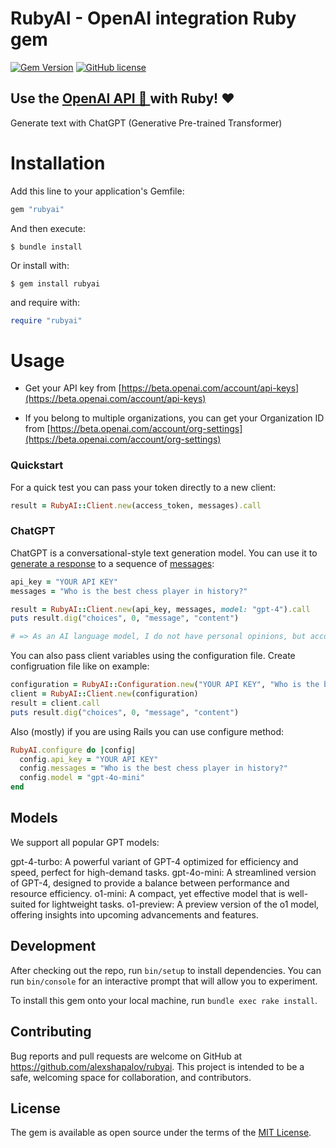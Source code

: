 # RubyAI - OpenAI integration Ruby gem

[![Gem Version](https://badge.fury.io/rb/rubyai.svg)](https://badge.fury.io/rb/rubyai)
[![GitHub license](https://img.shields.io/badge/license-MIT-blue.svg)](https://github.com/alexshapalov/rubyai/blob/main/LICENSE)

## Use the [OpenAI API 🤖 ](https://openai.com/blog/openai-api/) with Ruby! ❤️

Generate text with ChatGPT (Generative Pre-trained Transformer)


# Installation

Add this line to your application's Gemfile:

```ruby
gem "rubyai"
```

And then execute:

    $ bundle install


Or install with:

    $ gem install rubyai

and require with:

```ruby
require "rubyai"
```

# Usage

- Get your API key from [https://beta.openai.com/account/api-keys](https://beta.openai.com/account/api-keys)

- If you belong to multiple organizations, you can get your Organization ID from [https://beta.openai.com/account/org-settings](https://beta.openai.com/account/org-settings)

### Quickstart

For a quick test you can pass your token directly to a new client:

```ruby
result = RubyAI::Client.new(access_token, messages).call
```

### ChatGPT

ChatGPT is a conversational-style text generation model.
You can use it to [generate a response](https://platform.openai.com/docs/api-reference/chat/create) to a sequence of [messages](https://platform.openai.com/docs/guides/chat/introduction):

```ruby
api_key = "YOUR API KEY"
messages = "Who is the best chess player in history?"

result = RubyAI::Client.new(api_key, messages, model: "gpt-4").call
puts result.dig("choices", 0, "message", "content")

# => As an AI language model, I do not have personal opinions, but according to historical records, Garry Kasparov is often considered as one of the best chess players in history. Other notable players include Magnus Carlsen, Bobby Fischer, and Jose Capablanca.
```

You can also pass client variables using the configuration file.
Create configruation file like on example:
```ruby
configuration = RubyAI::Configuration.new("YOUR API KEY", "Who is the best chess player in history?")
client = RubyAI::Client.new(configuration)
result = client.call
puts result.dig("choices", 0, "message", "content")
```

Also (mostly) if you are using Rails you can use configure method:
```ruby
RubyAI.configure do |config|
  config.api_key = "YOUR API KEY"
  config.messages = "Who is the best chess player in history?"
  config.model = "gpt-4o-mini"
end
```

## Models 

We support all popular GPT models:

gpt-4-turbo: A powerful variant of GPT-4 optimized for efficiency and speed, perfect for high-demand tasks.
gpt-4o-mini: A streamlined version of GPT-4, designed to provide a balance between performance and resource efficiency.
o1-mini: A compact, yet effective model that is well-suited for lightweight tasks.
o1-preview: A preview version of the o1 model, offering insights into upcoming advancements and features.


## Development

After checking out the repo, run `bin/setup` to install dependencies. You can run `bin/console` for an interactive prompt that will allow you to experiment.

To install this gem onto your local machine, run `bundle exec rake install`.


## Contributing

Bug reports and pull requests are welcome on GitHub at <https://github.com/alexshapalov/rubyai>. This project is intended to be a safe, welcoming space for collaboration, and contributors.

## License

The gem is available as open source under the terms of the [MIT License](https://opensource.org/licenses/MIT).
